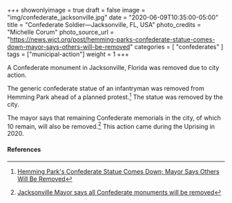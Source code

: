 +++
showonlyimage = true
draft = false
image = "img/confederate_jacksonville.jpg"
date = "2020-06-09T10:35:00-05:00"
title = "Confederate Soldier—Jacksonville, FL, USA"
photo_credits = "Michelle Corum"
photo_source_url = "https://news.wjct.org/post/hemming-parks-confederate-statue-comes-down-mayor-says-others-will-be-removed"
categories = [ "confederates" ]
tags = ["municipal-action"]
weight = 1
+++

A Confederate monument in Jacksonville, Florida was removed due to city action.

<!--more-->

The generic confederate statue of an infantryman was removed from Hemming Park ahead of a planned protest.[^1] The statue was removed by the city.

The mayor says that remaining Confederate memorials in the city, of which 10 remain, will also be removed.[^2] This action came during the Uprising in 2020.

#### References

[^1]: [Hemming Park's Confederate Statue Comes Down; Mayor Says Others Will Be Removed](https://news.wjct.org/post/hemming-parks-confederate-statue-comes-down-mayor-says-others-will-be-removed)

[^2]: [Jacksonville Mayor says all Confederate monuments will be removed](https://www.wokv.com/news/local/jacksonville-mayor-says-other-confederate-monuments-will-removed/hBf4Q7cwHhPrW4zV4le59J/)